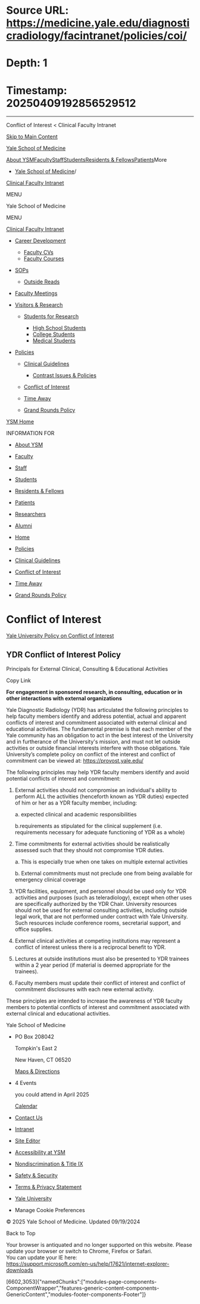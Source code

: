# Source URL: https://medicine.yale.edu/diagnosticradiology/facintranet/policies/coi/
# Depth: 1
# Timestamp: 20250409192856529512

---

Conflict of Interest < Clinical Faculty Intranet 










[Skip to Main Content](#page-container)

[Yale School of Medicine](/)

[About YSM](/ysm/about/)[Faculty](/ysm/faculty/)[Staff](/ysm/myysm/)[Students](/ysm/edu/)[Residents & Fellows](/ysm/edu/residency-fellowships/)[Patients](https://yalemedicine.org)More

* [Yale School of Medicine](/)/

[Clinical Faculty Intranet](/diagnosticradiology/facintranet) 

MENU

Yale School of Medicine

MENU

[Clinical Faculty Intranet](/diagnosticradiology/facintranet)

* [Career Development](/diagnosticradiology/facintranet/development/)

  + [Faculty CVs](/diagnosticradiology/facintranet/development/cv/)
  + [Faculty Courses](/diagnosticradiology/facintranet/development/courses/)
* [SOPs](/diagnosticradiology/facintranet/sops/)

  + [Outside Reads](/diagnosticradiology/facintranet/sops/outsidereads/)

* [Faculty Meetings](/diagnosticradiology/facintranet/meetings/)
* [Visitors & Research](/diagnosticradiology/facintranet/volunteers/)

  + [Students for Research](/diagnosticradiology/facintranet/volunteers/studentsforresearch/)

    - [High School Students](/diagnosticradiology/facintranet/volunteers/studentsforresearch/highschoolstudents/)
    - [College Students](/diagnosticradiology/facintranet/volunteers/studentsforresearch/collegestundentsresearch/)
    - [Medical Students](/diagnosticradiology/facintranet/volunteers/studentsforresearch/medstudentsforresearch/)

* [Policies](/diagnosticradiology/facintranet/policies/)

  + [Clinical Guidelines](/diagnosticradiology/facintranet/policies/guidelines/)

    - [Contrast Issues & Policies](/diagnosticradiology/facintranet/policies/guidelines/contrast/)
  + [Conflict of Interest](/diagnosticradiology/facintranet/policies/coi/)
  + [Time Away](/diagnosticradiology/facintranet/policies/timeaway/)
  + [Grand Rounds Policy](/diagnosticradiology/facintranet/policies/grandroundsexpenses/)

[YSM Home](/ysm/)

INFORMATION FOR

* [About YSM](/ysm/about/)
* [Faculty](/ysm/faculty/)
* [Staff](/ysm/myysm/)
* [Students](/ysm/edu/)
* [Residents & Fellows](/ysm/edu/residency-fellowships/)
* [Patients](https://yalemedicine.org)
* [Researchers](/ysm/research/)
* [Alumni](/ysm/alumni/)

* [Home](/diagnosticradiology/facintranet/)
* [Policies](/diagnosticradiology/facintranet/policies/)

* [Clinical Guidelines](/diagnosticradiology/facintranet/policies/guidelines/)
* [Conflict of Interest](/diagnosticradiology/facintranet/policies/coi/)
* [Time Away](/diagnosticradiology/facintranet/policies/timeaway/)
* [Grand Rounds Policy](/diagnosticradiology/facintranet/policies/grandroundsexpenses/)

# Conflict of Interest

[Yale University Policy on Conflict of Interest](https://your.yale.edu/research-support/conflict-interest-office/policies-procedures-guidance)

## YDR Conflict of Interest Policy

Principals for External Clinical, Consulting & Educational Activities

Copy Link

**For engagement in sponsored research, in consulting, education or in other interactions with external organizations**

Yale Diagnostic Radiology (YDR) has articulated the following principles to help faculty members identify and address potential, actual and apparent conflicts of interest and commitment associated with external clinical and educational activities. The fundamental premise is that each member of the Yale community has an obligation to act in the best interest of the University and in furtherance of the University's mission, and must not let outside activities or outside financial interests interfere with those obligations. Yale University’s complete policy on conflict of the interest and conflict of commitment can be viewed at: <https://provost.yale.edu/>

The following principles may help YDR faculty members identify and avoid potential conflicts of interest and commitment:

1. External activities should not compromise an individual's ability to perform ALL the activities (henceforth known as YDR duties) expected of him or her as a YDR faculty member, including:
     
     
   a. expected clinical and academic responsibilities
     
     
   b.requirements as stipulated for the clinical supplement (i.e. requirements necessary for adequate functioning of YDR as a whole)
2. Time commitments for external activities should be realistically assessed such that they should not compromise YDR duties.
     
     
   a. This is especially true when one takes on multiple external activities
     
     
   b. External commitments must not preclude one from being available for emergency clinical coverage
3. YDR facilities, equipment, and personnel should be used only for YDR activities and purposes (such as teleradiology), except when other uses are specifically authorized by the YDR Chair. University resources should not be used for external consulting activities, including outside legal work, that are not performed under contract with Yale University. Such resources include conference rooms, secretarial support, and office supplies.
4. External clinical activities at competing institutions may represent a conflict of interest unless there is a reciprocal benefit to YDR.
5. Lectures at outside institutions must also be presented to YDR trainees within a 2 year period (if material is deemed appropriate for the trainees).
6. Faculty members must update their conflict of interest and conflict of commitment disclosures with each new external activity.

These principles are intended to increase the awareness of YDR faculty members to potential conflicts of interest and commitment associated with external clinical and educational activities.

Yale School of Medicine

* PO Box 208042

  Tompkin's East 2

  New Haven, CT 06520

  [Maps & Directions](https://medicine.yale.edu/maps/)
* 4 Events

  you could attend in April 2025

  [Calendar](https://medicine.yale.edu/calendar/)
* [Contact Us](/bioimaging/contact/)

* [Intranet](/intranet)
* [Site Editor](mailto:ysm.editor@yale.edu)
* [Accessibility at YSM](/accessibility/)
* [Nondiscrimination & Title IX](/myysm/personal-resources/diversity-equity-inclusion/)
* [Safety & Security](/myysm/personal-resources/safety-security-resources/)
* [Terms & Privacy Statement](/ysm/privacy)
* [Yale University](https://yale.edu)
* Manage Cookie Preferences

© 2025 Yale School of Medicine. Updated 09/19/2024

Back to Top

Your browser is antiquated and no longer supported on this website. Please update your browser or switch to Chrome, Firefox or Safari.   
You can update your IE here:   
<https://support.microsoft.com/en-us/help/17621/internet-explorer-downloads>


[6602,3053]{"namedChunks":["modules-page-components-ComponentWrapper","features-generic-content-components-GenericContent","modules-footer-components-Footer"]}
